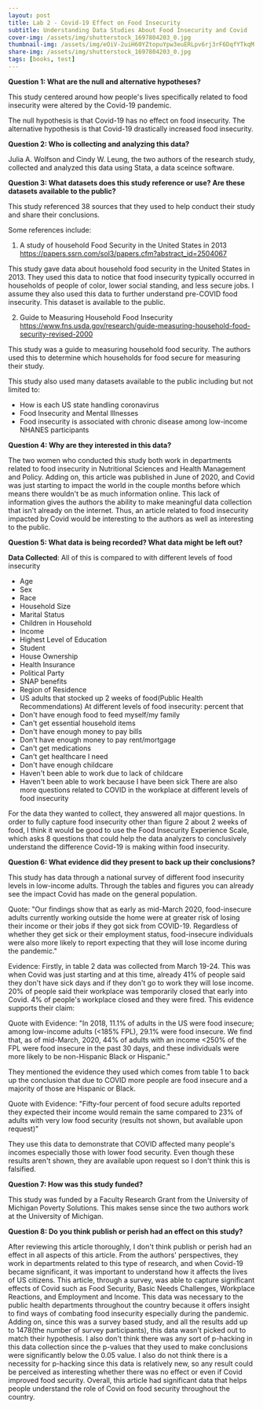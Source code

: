 ```yaml
---
layout: post
title: Lab 2 - Covid-19 Effect on Food Insecurity
subtitle: Understanding Data Studies About Food Insecurity and Covid
cover-img: /assets/img/shutterstock_1697804203_0.jpg
thumbnail-img: /assets/img/eOiV-2uiH60YZtopuYpw3euERLpv6rj3rF6DqfYTkqM.jpg
share-img: /assets/img/shutterstock_1697804203_0.jpg
tags: [books, test]
---
```

**Question 1: What are the null and alternative hypotheses?**

This study centered around how people's lives specifically related to food insecurity were altered by the Covid-19 pandemic.

The null hypothesis is that Covid-19 has no effect on food insecurity.
The alternative hypothesis is that Covid-19 drastically increased food insecurity.

**Question 2: Who is collecting and analyzing this data?**

Julia A. Wolfson and Cindy W. Leung, the two authors of the research study, collected and analyzed this data using Stata, a data sceince software.

**Question 3: What datasets does this study reference or use? Are these datasets available to the public?**

This study referenced 38 sources that they used to help conduct their study and share their conclusions.

Some references include:

1. A study of household Food Security in the United States in 2013
https://papers.ssrn.com/sol3/papers.cfm?abstract_id=2504067

This study gave data about household food security in the United States in 2013. They used this data to notice that food insecurity typically occurred in households of people of color, lower social standing, and less secure jobs. I assume they also used this data to further understand pre-COVID food insecurity. This dataset is available to the public.

2. Guide to Measuring Household Food Insecurity
https://www.fns.usda.gov/research/guide-measuring-household-food-security-revised-2000

This study was a guide to measuring household food security. The authors used this to determine which households for food secure for measuring their study.

This study also used many datasets available to the public including but not limited to:

- How is each US state handling coronavirus
- Food Insecurity and Mental Illnesses
- Food insecurity is associated with chronic disease among low-income NHANES participants


**Question 4: Why are they interested in this data?**

The two women who conducted this study both work in departments related to food insecurity in Nutritional Sciences and Health Management and Policy. Adding on, this article was published in June of 2020, and Covid was just starting to impact the world in the couple months before which means there wouldn't be as much information online. This lack of information gives the authors the ability to make meaningful data collection that isn't already on the internet. Thus, an article related to food insecurity impacted by Covid would be interesting to the authors as well as interesting to the public.

**Question 5: What data is being recorded? What data might be left out?**

**Data Collected**:
All of this is compared to with different levels of food insecurity
- Age
- Sex
- Race
- Household Size
- Marital Status
- Children in Household
- Income
- Highest Level of Education
- Student
- House Ownership
- Health Insurance
- Political Party
- SNAP benefits
- Region of Residence
- US adults that stocked up 2 weeks of food(Public Health Recommendations)
At different levels of food insecurity: percent that 
- Don't have enough food to feed myself/my family
- Can't get essential household items
- Don't have enough money to pay bills
- Don't have enough money to pay rent/mortgage
- Can't get medications
- Can't get healthcare I need
- Don't have enough childcare
- Haven't been able to work due to lack of childcare 
- Haven't been able to work because I have been sick
There are also more questions related to COVID in the workplace at different levels of food insecurity

For the data they wanted to collect, they answered all major questions. In order to fully capture food insecurity other than figure 2 about 2 weeks of food, I think it would be good to use the Food Insecurity Experience Scale, which asks 8 questions that could help the data analyzers to conclusively understand the difference Covid-19 is making within food insecurity.

**Question 6: What evidence did they present to back up their conclusions?**

This study has data through a national survey of different food insecurity levels in low-income adults. Through the tables and figures you can already see the impact Covid has made on the general population. 

Quote: "Our findings show that as early as mid-March 2020, food-insecure adults currently working outside the home were at greater risk of losing their income or their jobs if they got sick from COVID-19. Regardless of whether they get sick or their employment status, food-insecure individuals were also more likely to report expecting that they will lose income during the pandemic."

Evidence: Firstly, in table 2 data was collected from March 19-24. This was when Covid was just starting and at this time, already 41% of people said they don't have sick days and if they don't go to work they will lose income. 20% of people said their workplace was temporarily closed that early into Covid. 4% of people's workplace closed and they were fired. This evidence supports their claim: 

Quote with Evidence: "In 2018, 11.1% of adults in the US were food insecure; among low-income adults (<185% FPL), 29.1% were food insecure. We find that, as of mid-March, 2020, 44% of adults with an income <250% of the FPL were food insecure in the past 30 days, and these individuals were more likely to be non-Hispanic Black or Hispanic."

They mentioned the evidence they used which comes from table 1 to back up the conclusion that due to COVID more people are food insecure and a majority of those are Hispanic or Black.

Quote with Evidence: "Fifty-four percent of food secure adults reported they expected their income would remain the same compared to 23% of adults with very low food security (results not shown, but available upon request)"

They use this data to demonstrate that COVID affected many people's incomes especially those with lower food security. Even though these results aren't shown, they are available upon request so I don't think this is falsified.


**Question 7: How was this study funded?**

This study was funded by a Faculty Research Grant from the University of Michigan Poverty Solutions. This makes sense since the two authors work at the University of Michigan.

**Question 8: Do you think publish or perish had an effect on this study?**

After reviewing this article thoroughly, I don't think publish or perish had an effect in all aspects of this article. From the authors' perspectives, they work in departments related to this type of research, and when Covid-19 became significant, it was important to understand how it affects the lives of US citizens. This article, through a survey, was able to capture significant effects of Covid such as Food Security, Basic Needs Challenges, Workplace Reactions, and Employment and Income. This data was necessary to the public health departments throughout the country because it offers insight to find ways of combating food insecurity especially during the pandemic. Adding on, since this was a survey based study, and all the results add up to 1478(the number of survey participants), this data wasn't picked out to match their hypothesis. I also don't think there was any sort of p-hacking in this data collection since the p-values that they used to make conclusions were significantly below the 0.05 value. I also do not think there is a necessity for p-hacking since this data is relatively new, so any result could be perceived as interesting whether there was no effect or even if Covid improved food security. Overall, this article had significant data that helps people understand the role of Covid on food security throughout the country.







